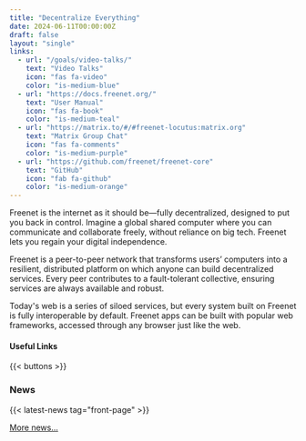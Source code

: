 ```yaml
---
title: "Decentralize Everything"
date: 2024-06-11T00:00:00Z
draft: false
layout: "single"
links:
  - url: "/goals/video-talks/"
    text: "Video Talks"
    icon: "fas fa-video"
    color: "is-medium-blue"
  - url: "https://docs.freenet.org/"
    text: "User Manual"
    icon: "fas fa-book"
    color: "is-medium-teal"
  - url: "https://matrix.to/#/#freenet-locutus:matrix.org"
    text: "Matrix Group Chat"
    icon: "fas fa-comments"
    color: "is-medium-purple"
  - url: "https://github.com/freenet/freenet-core"
    text: "GitHub"
    icon: "fab fa-github"
    color: "is-medium-orange"
---
```


Freenet is the internet as it should be—fully decentralized, designed to put you back in control.
Imagine a global shared computer where you can communicate and collaborate freely, without reliance
on big tech. Freenet lets you regain your digital independence.

Freenet is a peer-to-peer network that transforms users’ computers into a resilient, distributed
platform on which anyone can build decentralized services. Every peer contributes to a
fault-tolerant collective, ensuring services are always available and robust.

Today's web is a series of siloed services, but every system built on Freenet is fully interoperable
by default. Freenet apps can be built with popular web frameworks, accessed through any browser just
like the web.

#### Useful Links

{{< buttons >}}

### News

{{< latest-news tag="front-page" >}}

[More news...](news)
